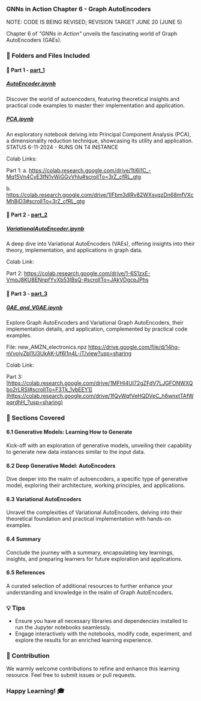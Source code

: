 ### GNNs in Action Chapter 6 - Graph AutoEncoders
NOTE: CODE IS BEING REVISED; REVISION TARGET JUNE 20 (JUNE 5)

Chapter 6 of _"GNNs in Action"_ unveils the fascinating world of Graph AutoEncoders (GAEs). 

### 📁 Folders and Files Included

#### 📘 Part 1 - [part_1](./part_1)

##### [AutoEncoder.ipynb](./part_1/AutoEncoder.ipynb)
Discover the world of autoencoders, featuring theoretical insights and practical code examples to master their implementation and application.

##### [PCA.ipynb](./part_1/PCA.ipynb)
An exploratory notebook delving into Principal Component Analysis (PCA), a dimensionality reduction technique, showcasing its utility and application.
STATUS 6-11-2024 - RUNS ON T4 INSTANCE


Colab Links:

Part 1: 
a. https://colab.research.google.com/drive/1ti6i1C_-Mq15Vn4CyE3fN1vWiGGvVhlu#scrollTo=3rZ_cfRL_gtg 

b. https://colab.research.google.com/drive/1IFbm3dlRv82WXsyqzDn68mfVXcMhBjD3#scrollTo=3rZ_cfRL_gtg 

#### 📘 Part 2 - [part_2](./part_2)

##### [VariationalAutoEncoder.ipynb](./part_2/VariationalAutoEncoder.ipynb)
A deep dive into Variational AutoEncoders (VAEs), offering insights into their theory, implementation, and applications in graph data.

Colab Link:

Part 2:  https://colab.research.google.com/drive/1-6S1zxE-VmqJ8KU8ENnpfYvXb53IBsQ-#scrollTo=JAkVDgcpJPhs

#### 📘 Part 3 - [part_3](./part_3)

##### [GAE_and_VGAE.ipynb](./part_3/GAE_and_VGAE.ipynb)
Explore Graph AutoEncoders and Variational Graph AutoEncoders, their implementation details, and application, complemented by practical code examples.

File:
new_AMZN_electronics.npz  https://drive.google.com/file/d/14hq-nVvoiyZbl1U3UkAK-Uf6l1n4L-iT/view?usp=sharing 

Colab Link:

Part 3: [https://colab.research.google.com/drive/1MFHl4UI72gZFdV7LJGFONWXQbo2rLRSI#scrollTo=F3Tk_1ybEEY1](https://colab.research.google.com/drive/1fQyWqfVeHQDVeC_h6wnxtTAfWpqrdhH_?usp=sharing) 

### 🧠 Sections Covered

#### 6.1 Generative Models: Learning How to Generate
Kick-off with an exploration of generative models, unveiling their capability to generate new data instances similar to the input data.

#### 6.2 Deep Generative Model: AutoEncoders
Dive deeper into the realm of autoencoders, a specific type of generative model, exploring their architecture, working principles, and applications.

#### 6.3 Variational AutoEncoders
Unravel the complexities of Variational AutoEncoders, delving into their theoretical foundation and practical implementation with hands-on examples.

#### 6.4 Summary
Conclude the journey with a summary, encapsulating key learnings, insights, and preparing learners for future exploration and applications.

#### 6.5 References
A curated selection of additional resources to further enhance your understanding and knowledge in the realm of Graph AutoEncoders.

### 💡 Tips

- Ensure you have all necessary libraries and dependencies installed to run the Jupyter notebooks seamlessly.
- Engage interactively with the notebooks, modify code, experiment, and explore the results for an enriched learning experience.

### 🙏 Contribution

We warmly welcome contributions to refine and enhance this learning resource. Feel free to submit issues or pull requests.

### Happy Learning! 🎓


